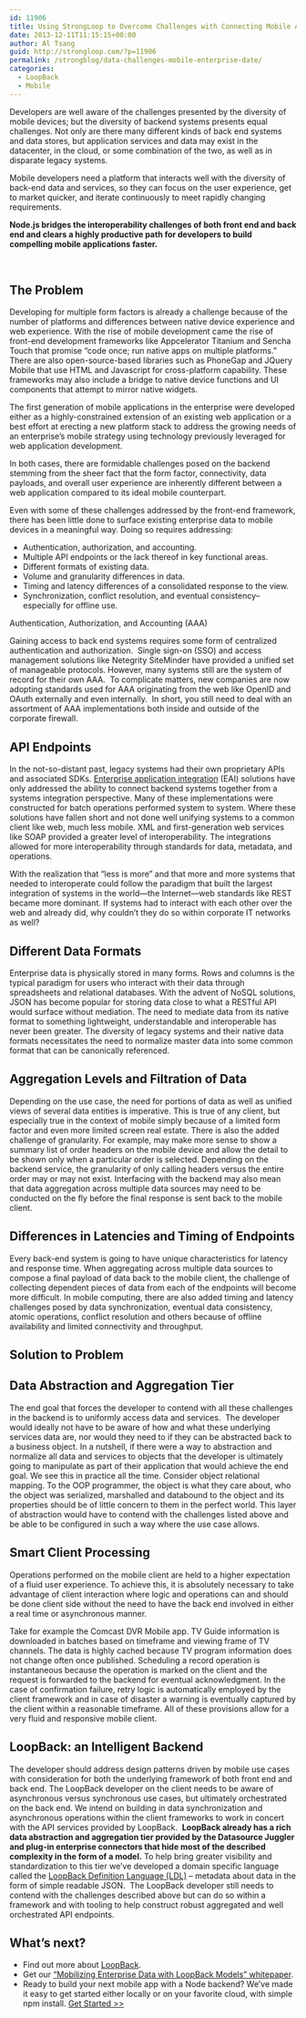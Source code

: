 ```yaml
---
id: 11906
title: Using StrongLoop to Overcome Challenges with Connecting Mobile Apps to Data
date: 2013-12-11T11:15:15+00:00
author: Al Tsang
guid: http://strongloop.com/?p=11906
permalink: /strongblog/data-challenges-mobile-enterprise-date/
categories:
  - LoopBack
  - Mobile
---
```

Developers are well aware of the challenges presented by the diversity of mobile devices; but the diversity of backend systems presents equal challenges. Not only are there many different kinds of back end systems and data stores, but application services and data may exist in the datacenter, in the cloud, or some combination of the two, as well as in disparate legacy systems.

Mobile developers need a platform that interacts well with the diversity of back-end data and services, so they can focus on the user experience, get to market quicker, and iterate continuously to meet rapidly changing requirements.

<!--more-->

**Node.js bridges the interoperability challenges of both front end and back end and clears a highly productive path for developers to build compelling mobile applications faster.**

&nbsp;

## The Problem 

Developing for multiple form factors is already a challenge because of the number of platforms and differences between native device experience and web experience. With the rise of mobile development came the rise of front-end development frameworks like Appcelerator Titanium and Sencha Touch that promise “code once; run native apps on multiple platforms.&#8221; There are also open-source-based libraries such as PhoneGap and JQuery Mobile that use HTML and Javascript for cross-platform capability. These frameworks may also include a bridge to native device functions and UI components that attempt to mirror native widgets.

The first generation of mobile applications in the enterprise were developed either as a highly-constrained extension of an existing web application or a best effort at erecting a new platform stack to address the growing needs of an enterprise’s mobile strategy using technology previously leveraged for web application development.

In both cases, there are formidable challenges posed on the backend stemming from the sheer fact that the form factor, connectivity, data payloads, and overall user experience are inherently different between a web application compared to its ideal mobile counterpart.

Even with some of these challenges addressed by the front-end framework, there has been little done to surface existing enterprise data to mobile devices in a meaningful way. Doing so requires addressing:

  * Authentication, authorization, and accounting.
  * Multiple API endpoints or the lack thereof in key functional areas.
  * Different formats of existing data.
  * Volume and granularity differences in data.
  * Timing and latency differences of a consolidated response to the view.
  * Synchronization, conflict resolution, and eventual consistency&#8211;especially for offline use.

Authentication, Authorization, and Accounting (AAA)

Gaining access to back end systems requires some form of centralized authentication and authorization.  Single sign-on (SSO) and access management solutions like Netegrity SiteMinder have provided a unified set of manageable protocols. However, many systems still are the system of record for their own AAA.  To complicate matters, new companies are now adopting standards used for AAA originating from the web like OpenID and OAuth externally and even internally.  In short, you still need to deal with an assortment of AAA implementations both inside and outside of the corporate firewall.

## API Endpoints 

In the not-so-distant past, legacy systems had their own proprietary APIs and associated SDKs. <a href="http://docs.strongloop.com/display/DOC/LoopBack+Definition+Language+guide?src=contextnavpagetreemode" rel="nofollow">Enterprise application integration</a> (EAI) solutions have only addressed the ability to connect backend systems together from a systems integration perspective. Many of these implementations were constructed for batch operations performed system to system. Where these solutions have fallen short and not done well unifying systems to a common client like web, much less mobile. XML and first-generation web services like SOAP provided a greater level of interoperability. The integrations allowed for more interoperability through standards for data, metadata, and operations.

With the realization that “less is more” and that more and more systems that needed to interoperate could follow the paradigm that built the largest integration of systems in the world—the Internet—web standards like REST became more dominant. If systems had to interact with each other over the web and already did, why couldn’t they do so within corporate IT networks as well?

## Different Data Formats 

Enterprise data is physically stored in many forms. Rows and columns is the typical paradigm for users who interact with their data through spreadsheets and relational databases. With the advent of NoSQL solutions, JSON has become popular for storing data close to what a RESTful API would surface without mediation. The need to mediate data from its native format to something lightweight, understandable and interoperable has never been greater. The diversity of legacy systems and their native data formats necessitates the need to normalize master data into some common format that can be canonically referenced.

## Aggregation Levels and Filtration of Data 

Depending on the use case, the need for portions of data as well as unified views of several data entities is imperative. This is true of any client, but especially true in the context of mobile simply because of a limited form factor and even more limited screen real estate. There is also the added challenge of granularity. For example, may make more sense to show a summary list of order headers on the mobile device and allow the detail to be shown only when a particular order is selected. Depending on the backend service, the granularity of only calling headers versus the entire order may or may not exist. Interfacing with the backend may also mean that data aggregation across multiple data sources may need to be conducted on the fly before the final response is sent back to the mobile client.

## Differences in Latencies and Timing of Endpoints 

Every back-end system is going to have unique characteristics for latency and response time. When aggregating across multiple data sources to compose a final payload of data back to the mobile client, the challenge of collecting dependent pieces of data from each of the endpoints will become more difficult. In mobile computing, there are also added timing and latency challenges posed by data synchronization, eventual data consistency, atomic operations, conflict resolution and others because of offline availability and limited connectivity and throughput.

## **Solution to Problem** 

## Data Abstraction and Aggregation Tier 

The end goal that forces the developer to contend with all these challenges in the backend is to uniformly access data and services.  The developer would ideally not have to be aware of how and what these underlying services data are, nor would they need to if they can be abstracted back to a business object. In a nutshell, if there were a way to abstraction and normalize all data and services to objects that the developer is ultimately going to manipulate as part of their application that would achieve the end goal. We see this in practice all the time. Consider object relational mapping. To the OOP programmer, the object is what they care about, who the object was serialized, marshalled and databound to the object and its properties should be of little concern to them in the perfect world. This layer of abstraction would have to contend with the challenges listed above and be able to be configured in such a way where the use case allows.

## Smart Client Processing 

Operations performed on the mobile client are held to a higher expectation of a fluid user experience. To achieve this, it is absolutely necessary to take advantage of client interaction where logic and operations can and should be done client side without the need to have the back end involved in either a real time or asynchronous manner.

Take for example the Comcast DVR Mobile app. TV Guide information is downloaded in batches based on timeframe and viewing frame of TV channels. The data is highly cached because TV program information does not change often once published. Scheduling a record operation is instantaneous because the operation is marked on the client and the request is forwarded to the backend for eventual acknowledgment. In the case of confirmation failure, retry logic is automatically employed by the client framework and in case of disaster a warning is eventually captured by the client within a reasonable timeframe. All of these provisions allow for a very fluid and responsive mobile client.

## LoopBack: an Intelligent Backend 

The developer should address design patterns driven by mobile use cases with consideration for both the underlying framework of both front end and back end. The LoopBack developer on the client needs to be aware of asynchronous versus synchronous use cases, but ultimately orchestrated on the back end. We intend on building in data synchronization and asynchronous operations within the client frameworks to work in concert with the API services provided by LoopBack.  **LoopBack already has a rich data abstraction and aggregation tier provided by the Datasource Juggler and plug-in enterprise connectors that hide most of the described complexity in the form of a model.** To help bring greater visibility and standardization to this tier we&#8217;ve developed a domain specific language called the <a href="http://docs.strongloop.com/display/DOC/LoopBack+Definition+Language+guide?src=contextnavpagetreemode" rel="nofollow">LoopBack Definition Language (LDL)</a> &#8211; metadata about data in the form of simple readable JSON.  The LoopBack developer still needs to contend with the challenges described above but can do so within a framework and with tooling to help construct robust aggregated and well orchestrated API endpoints.

## **What’s next?**

  * Find out more about [LoopBack](http://strongloop.com/strongloop-suite/loopback/).
  * Get our [&#8220;Mobilizing Enterprise Data with LoopBack Models&#8221; whitepaper]({{site.url}}/blog-assets/2013/11/Mobilizing-Enterprise-Data-with-LoopBack-Models.pdf).
  * Ready to build your next mobile app with a Node backend? We’ve made it easy to get started either locally or on your favorite cloud, with simple npm install. <a href="http://strongloop.com/get-started/" target="_blank">Get Started >></a>